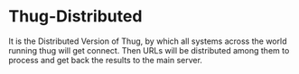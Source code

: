 Thug-Distributed
================

It is the Distributed Version of Thug, by which all systems across the world running thug will get connect. Then URLs will be distributed among them to process and get back the results to the main server.
